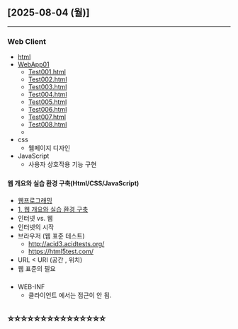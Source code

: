 ## [2025-08-04 (월)]
---
###  Web Client
 - [html](https://github.com/fullstack-flutter-dev-team/fullstack-flutter-dev/blob/main/WebStudy/HTML.md)
 - [WebApp01](https://github.com/fullstack-flutter-dev-team/fullstack-flutter-dev/blob/main/WebStudy/WebApp01)
   - [Test001.html](https://github.com/fullstack-flutter-dev-team/fullstack-flutter-dev/blob/main/WebStudy/WebApp01/WebContent/Test001.html)
   - [Test002.html](https://github.com/fullstack-flutter-dev-team/fullstack-flutter-dev/blob/main/WebStudy/WebApp01/WebContent/Test002.html)
   - [Test003.html](https://github.com/fullstack-flutter-dev-team/fullstack-flutter-dev/blob/main/WebStudy/WebApp01/WebContent/Test003.html)
   - [Test004.html](https://github.com/fullstack-flutter-dev-team/fullstack-flutter-dev/blob/main/WebStudy/WebApp01/WebContent/Test004.html)
   - [Test005.html](https://github.com/fullstack-flutter-dev-team/fullstack-flutter-dev/blob/main/WebStudy/WebApp01/WebContent/Test005.html)
   - [Test006.html](https://github.com/fullstack-flutter-dev-team/fullstack-flutter-dev/blob/main/WebStudy/WebApp01/WebContent/Test006.html)
   - [Test007.html](https://github.com/fullstack-flutter-dev-team/fullstack-flutter-dev/blob/main/WebStudy/WebApp01/WebContent/Test007.html)
   - [Test008.html](https://github.com/fullstack-flutter-dev-team/fullstack-flutter-dev/blob/main/WebStudy/WebApp01/WebContent/Test008.html)
   - []()
 - css
   - 웹페이지 디자인
 - JavaScript
   - 사용자 상호작용 기능 구현

###
#### 웹 개요와 실습 환경 구축(Html/CSS/JavaScript)
- [웹프로그래밍](https://cafe.daum.net/dragonhci/kcwY)
- [1. 웹 개요와 실습 환경 구축](https://wonjin27.tistory.com/83)
- 인터넷 vs. 웹
- 인터넷의 시작
- 브라우저 (웹 표준 테스트)
  - http://acid3.acidtests.org/
  - https://html5test.com/
- URL < URI (공간 , 위치)
- 웹 표준의 필요


### 
- WEB-INF
  - 클라이언트 에서는 접근이 안 됨.




⭐⭐⭐⭐⭐⭐⭐⭐⭐⭐⭐⭐⭐⭐⭐
-------------------------------------
